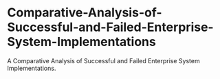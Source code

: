 # Comparative-Analysis-of-Successful-and-Failed-Enterprise-System-Implementations
A Comparative Analysis of Successful and Failed Enterprise System Implementations.
